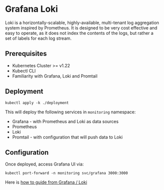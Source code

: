 # Grafana Loki

Loki is a horizontally-scalable, highly-available, multi-tenant log aggregation system inspired by Prometheus. It is designed to be very cost effective and easy to operate, as it does not index the contents of the logs, but rather a set of labels for each log stream.

## Prerequisites
- Kubernetes Cluster >= v1.22
- Kubectl CLI
- Familiarity with Grafana, Loki and Promtail

## Deployment

```shell
kubectl apply -k ./deployment
```

This will deploy the following services in `monitoring` namespace:

- Grafana - with Prometheus and Loki as data sources
- Prometheus
- Loki
- Promtail - with configuration that will push data to Loki

## Configuration

Once deployed, access Grafana UI via:

```shell
kubectl port-forward -n monitoring svc/grafana 3000:3000
```

Here is [how to guide from Grafana / Loki](https://grafana.com/docs/loki/latest/)
